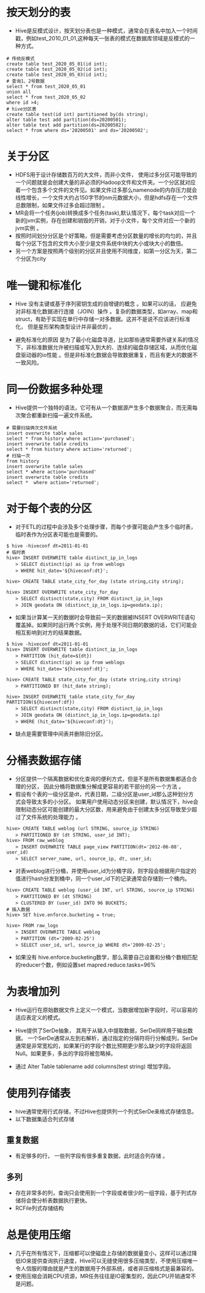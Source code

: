 # 按天划分的表 


* Hive是反模式设计，按天划分表也是一种模式，通常会在表名中加入一个时间戳，例如test_2010_01_01,这种每天一张表的模式在数据库领域是反模式的一种方式。 
```plain
# 传统反模式 
create table test_2020_05_01(id int); 
create table test_2020_05_02(id int); 
create table test_2020_05_03(id int); 
# 查询1、2号数据 
select * from test_2020_05_01 
union all 
select * from test_2020_05_02 
where id >4; 
# hive分区表 
create table test(id int) partitioned by(ds string); 
alter table test add partition(ds=20200501); 
alter table test add partition(ds=20200502); 
select * from where ds='20200501' and ds='20200502'; 
```
# 关于分区 


* HDFS用于设计存储数百万的大文件，而非小文件， 使用过多分区可能导致的一个问题就是会创建大量的非必须的Hadoop文件和文件夹。一个分区就对应着一个包含多个文件的文件见。如果文件过多那么namenode的内存压力就会线性增长，一个文件大约占150字节的nm元数据大小，但是hdfs存在一个文件总数限制，如果文件过多会超过限制 。 
* MR会将一个任务(job)转换成多个任务(task),默认情况下，每个task对应一个新的jvm实例，存在创建和销毁的开销，对于小文件，每个文件对应一个新的jvm实例 。 
* 按照时间划分分区是个好策略，但是需要考虑分区数量的增长的均匀的，并且每个分区下包含的文件大小至少是文件系统中块的大小或块大小的数倍。 
* 另一个方案是按照两个级别的分区并且使用不同维度，如第一分区为天，第二个分区为city 
# 唯一键和标准化 


* Hive 没有主键或基于序列密钥生成的自增键的概念 。如果可以的话， 应避免对非标准化数据进行连接（JOIN）操作 。复杂的数据类型，如array、map和struct，有助于实现在单行中存储一对多数据。这并不是说不应该进行标准化， 但是星形架构类型设计并非最优的 。 

* 避免标准化的原因 是为了最小化磁盘寻道，比如那些通常需要外键关系的情况下，非标准数据允许被扫描或写入到大的、连续的磁盘存储区域，从而优化磁盘驱动器的io性能 。但是非标准化数据会导致数据重复，而且有更大的数据不一致风险。 
# 同一份数据多种处理 


* Hive提供一个独特的语法，它可有从一个数据源产生多个数据聚合，而无需每次聚合都重新扫描一遍文件系统。 
```plain
# 需要扫描俩次文件系统 
insert overwrite table sales 
select * from history where action='purchased'; 
insert overwrite table credits 
select * from history where action='returned'; 
# 扫描一次 
from history 
insert overwrite table sales 
select * where action='purchased' 
insert overwrite table credits 
select *  where action='returned'; 
```
# 对于每个表的分区 


* 对于ETL的过程中会涉及多个处理步骤，而每个步骤可能会产生多个临时表，临时表作为分区表可能也是需要的。 
```plain
$ hive -hiveconf dt=2011-01-01 
# 临时表 
hive> INSERT OVERWRITE table distinct_ip_in_logs 
　　> SELECT distinct(ip) as ip from weblogs 
　　> WHERE hit_date='${hiveconf:dt}'; 

hive> CREATE TABLE state_city_for_day (state string,city string); 

hive> INSERT OVERWRITE state_city_for_day 
　　> SELECT distinct(state,city) FROM distinct_ip_in_logs 
　　> JOIN geodata ON (distinct_ip_in_logs.ip=geodata.ip); 
```

* 如果当计算某一天的数据时会导致前一天的数据被INSERT OVERWRITE语句覆盖掉。如果同时运行两个实例，用于处理不同日期的数据的话，它们可能会相互影响到对方的结果数据。 
```plain
$ hive -hiveconf dt=2011-01-01 
hive> INSERT OVERWRITE table distinct_ip_in_logs 
　　> PARTITION (hit_date=${dt}) 
　　> SELECT distinct(ip) as ip from weblogs 
　　> WHERE hit_date='${hiveconf:dt}'; 

hive> CREATE TABLE state_city_for_day (state string,city string) 
　　> PARTITIONED BY (hit_date string); 

hive> INSERT OVERWRITE table state_city_for_day PARTITION(${hiveconf:df}) 
　　> SELECT distinct(state,city) FROM distinct_ip_in_logs 
　　> JOIN geodata ON (distinct_ip_in_logs.ip=geodata.ip) 
　　> WHERE (hit_date='${hiveconf:dt}'); 
```

* 缺点是需要管理中间表并删除旧分区。 
# 分桶表数据存储 


* 分区提供一个隔离数据和优化查询的便利方式，但是不是所有数据集都适合合理的分区， 因此分桶将数据集分解成更容易的若干部分的另一个方法 。 
* 假设有个表的一级分区是dt，代表日期，二级分区是user_id那么这种划分方式会导致太多的小分区。 如果用户使用动态分区来创建，默认情况下，hive会限制动态分区可能创建的最大分区数，用来避免由于创建太多分区导致至少超过了文件系统的处理能力 。 
```plain
hive> CREATE TABLE weblog (url STRING, source_ip STRING) 
　　> PARTITIONED BY (dt STRING, user_id INT); 
hive> FROM raw_weblog 
　　> INSERT OVERWRITE TABLE page_view PARTITION(dt='2012-06-08', user_id) 
　　> SELECT server_name, url, source_ip, dt, user_id; 
```

* 对表weblog进行分桶，并使用user_id为分桶字段，则字段会根据用户指定的值进行hash分发到桶中，同一个user_id下的记录通常会存储到一个桶内。 
```plain
hive> CREATE TABLE weblog (user_id INT, url STRING, source_ip STRING) 
　　> PARTITIONED BY (dt STRING) 
　　> CLUSTERED BY (user_id) INTO 96 BUCKETS; 
# 插入数据 
hive> SET hive.enforce.bucketing = true; 

hive> FROM raw_logs 
　　> INSERT OVERWRITE TABLE weblog 
　　> PARTITION (dt='2009-02-25') 
　　> SELECT user_id, url, source_ip WHERE dt='2009-02-25'; 
```

* 如果没有 hive.enforce.bucketing数学，那么需要自己设置和分桶个数相匹配的reducer个数，例如设置set mapred.reduce.tasks=96% 
# 为表增加列 


* Hive运行在原始数据文件上定义一个模式，当数据增加新字段时，可以容易的适应表定义的模式。 
* Hive提供了SerDe抽象， 其用于从输入中提取数据，SerDe同样用于输出数据。 一个SerDe通常从左到右解析，通过指定的分隔符将行分解成列，SerDe通常是非常宽松的，如果某行的字段个数比预期更少那么缺少的字段将返回Null。如果更多，多出的字段将被忽略掉。 

* 通过 Alter Table tablename add columns(test string) 增加字段。 
# 使用列存储表 


* hive通常使用行式存储，不过Hive也提供列一个列式SerDe来格式存储信息。 
* 以下数据集适合列式存储 
## 重复数据 


* 有足够多的行， 一些列字段有很多重复数据，此时适合列存储 。 
## 多列 


* 存在非常多的列，查询只会使用到一个字段或者很少的一组字段，基于列式存储将会使分析表数据执行更快。 
* RCFile列式存储结构 
# 总是使用压缩 


* 几乎在所有情况下，压缩都可以使磁盘上存储的数据量变小，这样可以通过降低IO来提供查询执行速度，Hive可以无缝使用很多压缩类型，不使用压缩唯一令人信服的理由就是产生的数据用于外部系统，或者非压缩格式是最兼容的。 
* 使用压缩会消耗CPU资源，MR任务往往是IO密集型的，因此CPU开销通常不是问题。 
